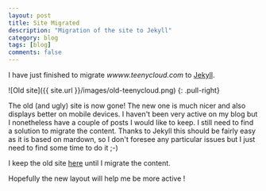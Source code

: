 ```yaml
---
layout: post
title: Site Migrated
description: "Migration of the site to Jekyll"
category: blog
tags: [blog]
comments: false
---
```


I have just finished to migrate *wwww.teenycloud.com* to [Jekyll](http://http://jekyllrb.com/ "Jekyll").

![Old site]({{ site.url }}/images/old-teenycloud.png)
{: .pull-right}

The old (and ugly) site is now gone! The new one is much nicer and also displays better on mobile devices. I haven't been very active on my blog but I nonetheless have a couple of posts I would like to keep. I still need to find a solution to migrate the content. Thanks to Jekyll this should be fairly easy as it is based on mardown, so I don't foresee any particular issues but I just need to find some time to do it ;-)

I keep the old site [here](http://old-blog.teenycloud.com) until I migrate the content.


Hopefully the new layout will help me be more active !
